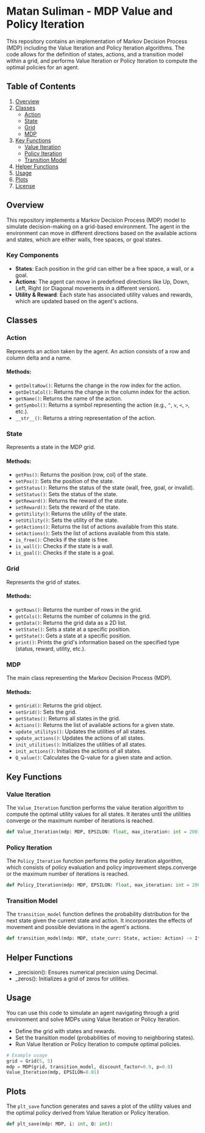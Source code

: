 # Matan Suliman - MDP Value and Policy Iteration

This repository contains an implementation of Markov Decision Process (MDP) including the Value Iteration and Policy Iteration algorithms. The code allows for the definition of states, actions, and a transition model within a grid, and performs Value Iteration or Policy Iteration to compute the optimal policies for an agent.

## Table of Contents

1. [Overview](#overview)
2. [Classes](#classes)
   - [Action](#action)
   - [State](#state)
   - [Grid](#grid)
   - [MDP](#mdp)
3. [Key Functions](#key-functions)
   - [Value Iteration](#value-iteration)
   - [Policy Iteration](#policy-iteration)
   - [Transition Model](#transition-model)
4. [Helper Functions](#helper-functions)
5. [Usage](#usage)
6. [Plots](#plots)
7. [License](#license)

## Overview

This repository implements a Markov Decision Process (MDP) model to simulate decision-making on a grid-based environment. The agent in the environment can move in different directions based on the available actions and states, which are either walls, free spaces, or goal states.

### Key Components

- **States**: Each position in the grid can either be a free space, a wall, or a goal.
- **Actions**: The agent can move in predefined directions like Up, Down, Left, Right (or Diagonal movements in a different version).
- **Utility & Reward**: Each state has associated utility values and rewards, which are updated based on the agent's actions.

## Classes

### Action

Represents an action taken by the agent. An action consists of a row and column delta and a name.

#### Methods:
- `getDeltaRow()`: Returns the change in the row index for the action.
- `getDeltaCol()`: Returns the change in the column index for the action.
- `getName()`: Returns the name of the action.
- `getSymbol()`: Returns a symbol representing the action (e.g., `^`, `v`, `<`, `>`, etc.).
- `__str__()`: Returns a string representation of the action.

### State

Represents a state in the MDP grid.

#### Methods:
- `getPos()`: Returns the position (row, col) of the state.
- `setPos()`: Sets the position of the state.
- `getStatus()`: Returns the status of the state (wall, free, goal, or invalid).
- `setStatus()`: Sets the status of the state.
- `getReward()`: Returns the reward of the state.
- `setReward()`: Sets the reward of the state.
- `getUtility()`: Returns the utility of the state.
- `setUtility()`: Sets the utility of the state.
- `getActions()`: Returns the list of actions available from this state.
- `setActions()`: Sets the list of actions available from this state.
- `is_free()`: Checks if the state is free.
- `is_wall()`: Checks if the state is a wall.
- `is_goal()`: Checks if the state is a goal.

### Grid

Represents the grid of states.

#### Methods:
- `getRows()`: Returns the number of rows in the grid.
- `getCols()`: Returns the number of columns in the grid.
- `getData()`: Returns the grid data as a 2D list.
- `setState()`: Sets a state at a specific position.
- `getState()`: Gets a state at a specific position.
- `print()`: Prints the grid's information based on the specified type (status, reward, utility, etc.).

### MDP

The main class representing the Markov Decision Process (MDP).

#### Methods:
- `getGrid()`: Returns the grid object.
- `setGrid()`: Sets the grid.
- `getStates()`: Returns all states in the grid.
- `Actions()`: Returns the list of available actions for a given state.
- `update_utilitys()`: Updates the utilities of all states.
- `update_actions()`: Updates the actions of all states.
- `init_utilities()`: Initializes the utilities of all states.
- `init_actions()`: Initializes the actions of all states.
- `Q_value()`: Calculates the Q-value for a given state and action.

## Key Functions

### Value Iteration

The `Value_Iteration` function performs the value iteration algorithm to compute the optimal utility values for all states. It iterates until the utilities converge or the maximum number of iterations is reached.

```python
def Value_Iteration(mdp: MDP, EPSILON: float, max_iteration: int = 200) -> int:
```


### Policy Iteration

The `Policy_Iteration` function performs the policy iteration algorithm, which consists of policy evaluation and policy improvement steps.converge or the maximum number of iterations is reached.

```python
def Policy_Iteration(mdp: MDP, EPSILON: float, max_iteration: int = 200, variation: int =1) -> int:
```

### Transition Model

The `transition_model` function defines the probability distribution for the next state given the current state and action. It incorporates the effects of movement and possible deviations in the agent's actions.

```python
def transition_model(mdp: MDP, state_curr: State, action: Action) -> Iterable[Tuple[float, State]]:
```


## Helper Functions

-   _precision(): Ensures numerical precision using Decimal.
-   _zeros(): Initializes a grid of zeros for utilities.


## Usage
You can use this code to simulate an agent navigating through a grid environment and solve MDPs using Value Iteration or Policy Iteration.

-   Define the grid with states and rewards.
-   Set the transition model (probabilities of moving to neighboring states).
-   Run Value Iteration or Policy Iteration to compute optimal policies.

```python
# Example usage
grid = Grid(5, 5)
mdp = MDP(grid, transition_model, discount_factor=0.9, p=0.8)
Value_Iteration(mdp, EPSILON=0.01)
```


## Plots

The `plt_save` function generates and saves a plot of the utility values and the optimal policy derived from Value Iteration or Policy Iteration.

```python
def plt_save(mdp: MDP, i: int, Q: int):
```